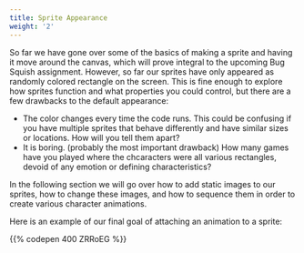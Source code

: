 ```yaml
---
title: Sprite Appearance
weight: '2'
---
```


So far we have gone over some of the basics of making a sprite and having it move around the canvas, which will prove integral to the upcoming Bug Squish assignment. However, so far our sprites have only appeared as randomly colored rectangle on the screen. This is fine enough to explore how sprites function and what properties you could control, but there are a few drawbacks to the default appearance:

* The color changes every time the code runs. This could be confusing if you have multiple sprites that behave differently and have similar sizes or locations. How will you tell them apart?
* It is boring. (probably the most important drawback) How many games have you played where the chcaracters were all various rectangles, devoid of any emotion or defining characteristics? 

In the following section we will go over how to add static images to our sprites, how to change these images, and how to sequence them in order to create various character animations. 

Here is an example of our final goal of attaching an animation to a sprite:

{{% codepen 400 ZRRoEG %}}
